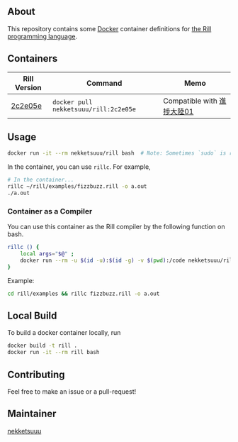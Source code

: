 ## About

This repository contains some [Docker](https://www.docker.com/) container definitions for [the Rill programming language](https://github.com/yutopp/rill).

## Containers

| Rill Version | Command | Memo |
|--------------|---------|------|
| [2c2e05e](https://github.com/yutopp/rill/commit/2c2e05e5a772d5f6f9d2ce49b861fae283d15082) | `docker pull nekketsuuu/rill:2c2e05e` | Compatible with [進捗大陸01](https://yutopp.github.io/shinchoku-tairiku-web/01) |

## Usage

``` bash
docker run -it --rm nekketsuuu/rill bash  # Note: Sometimes `sudo` is required.
```

In the container, you can use `rillc`. For example,

``` bash
# In the container...
rillc ~/rill/examples/fizzbuzz.rill -o a.out
./a.out
```

### Container as a Compiler

You can use this container as the Rill compiler by the following function on bash.

``` bash
rillc () {
    local args="$@" ;
    docker run --rm -u $(id -u):$(id -g) -v $(pwd):/code nekketsuuu/rill:latest bash -c "cd /code && rillc $args"
}
```

Example:

``` bash
cd rill/examples && rillc fizzbuzz.rill -o a.out
```

## Local Build

To build a docker container locally, run

``` bash
docker build -t rill .
docker run -it --rm rill bash
```

## Contributing

Feel free to make an issue or a pull-request!

## Maintainer

[nekketsuuu](https://github.com/nekketsuuu)
